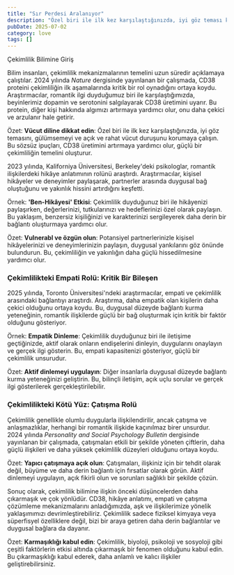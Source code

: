 ```yaml
---
title: "Sır Perdesi Aralanıyor"
description: "Özel biri ile ilk kez karşılaştığınızda, iyi göz teması kurun, gülümseyin ve açık beden dili kull..."
pubDate: 2025-07-02
category: love
tags: []
---
```


Çekimlilik Bilimine Giriş

Bilim insanları, çekimlilik mekanizmalarının temelini uzun süredir açıklamaya çalıştılar. 2024 yılında _Nature_ dergisinde yayınlanan bir çalışmada, CD38 proteini çekimliliğin ilk aşamalarında kritik bir rol oynadığını ortaya koydu. Araştırmacılar, romantik ilgi duyduğumuz biri ile karşılaştığımızda, beyinlerimiz dopamin ve serotonini salgılayarak CD38 üretimini uyarır. Bu protein, diğer kişi hakkında algımızı artırmaya yardımcı olur, onu daha çekici ve arzulanır hale getirir.

Özet: **Vücut diline dikkat edin**: Özel biri ile ilk kez karşılaştığınızda, iyi göz temasını, gülümsemeyi ve açık ve rahat vücut duruşunu korumaya çalışın. Bu sözsüz ipuçları, CD38 üretimini artırmaya yardımcı olur, güçlü bir çekimliliğin temelini oluşturur.

2023 yılında, Kaliforniya Üniversitesi, Berkeley'deki psikologlar, romantik ilişkilerdeki hikâye anlatımının rolünü araştırdı. Araştırmacılar, kişisel hikâyeler ve deneyimler paylaşarak, partnerler arasında duygusal bağ oluştuğunu ve yakınlık hissini artırdığını keşfetti.

Örnek: **'Ben-Hikâyesi' Etkisi**: Çekimlilik duyduğunuz biri ile hikâyenizi paylaşırken, değerlerinizi, tutkularınızı ve hedeflerinizi özel olarak paylaşın. Bu yaklaşım, benzersiz kişiliğinizi ve karakterinizi sergileyerek daha derin bir bağlantı oluşturmaya yardımcı olur.

Özet: **Vulnerabl ve özgün olun**: Potansiyel partnerlerinizle kişisel hikâyelerinizi ve deneyimlerinizin paylaşın, duygusal yankılarını göz önünde bulundurun. Bu, çekimliliğin ve yakınlığın daha güçlü hissedilmesine yardımcı olur.

### **Çekimlilikteki Empati Rolü: Kritik Bir Bileşen**

2025 yılında, Toronto Üniversitesi'ndeki araştırmacılar, empati ve çekimlilik arasındaki bağlantıyı araştırdı. Araştırma, daha empatik olan kişilerin daha çekici olduğunu ortaya koydu. Bu, duygusal düzeyde bağlantı kurma yeteneğinin, romantik ilişkilerde güçlü bir bağ oluşturmak için kritik bir faktör olduğunu gösteriyor.

Örnek: **Empatik Dinleme**: Çekimlilik duyduğunuz biri ile iletişime geçtiğinizde, aktif olarak onların endişelerini dinleyin, duygularını onaylayın ve gerçek ilgi gösterin. Bu, empati kapasitenizi gösteriyor, güçlü bir çekimlilik unsurudur.

Özet: **Aktif dinlemeyi uygulayın**: Diğer insanlarla duygusal düzeyde bağlantı kurma yeteneğinizi geliştirin. Bu, bilinçli iletişim, açık uçlu sorular ve gerçek ilgi gösterilerek gerçekleştirilebilir.

### **Çekimlilikteki Kötü Yüz: Çatışma Rolü**

Çekimlilik genellikle olumlu duygularla ilişkilendirilir, ancak çatışma ve anlaşmazlıklar, herhangi bir romantik ilişkide kaçınılmaz birer unsurdur. 2024 yılında _Personality and Social Psychology Bulletin_ dergisinde yayınlanan bir çalışmada, çatışmaları etkili bir şekilde yöneten çiftlerin, daha güçlü ilişkileri ve daha yüksek çekimlilik düzeyleri olduğunu ortaya koydu.

Özet: **Yapıcı çatışmaya açık olun**: Çatışmaları, ilişkiniz için bir tehdit olarak değil, büyüme ve daha derin bağlantı için fırsatlar olarak görün. Aktif dinlemeyi uygulayın, açık fikirli olun ve sorunları sağlıklı bir şekilde çözün.

Sonuç olarak, çekimlilik bilimine ilişkin önceki düşüncelerden daha çıkarmaşık ve çok yönlüdür. CD38, hikâye anlatımı, empati ve çatışma çözümleme mekanizmalarını anladığımızda, aşk ve ilişkilerimize yönelik yaklaşımımızı devrimleştirebiliriz. Çekimlilik sadece fiziksel kimyaya veya süperfisyel özelliklere değil, bizi bir araya getiren daha derin bağlantılar ve duygusal bağlara da dayanır.

Özet: **Karmaşıklığı kabul edin**: Çekimlilik, biyoloji, psikoloji ve sosyoloji gibi çeşitli faktörlerin etkisi altında çıkarmaşık bir fenomen olduğunu kabul edin. Bu çıkarmaşıklığı kabul ederek, daha anlamlı ve kalıcı ilişkiler geliştirebilirsiniz.